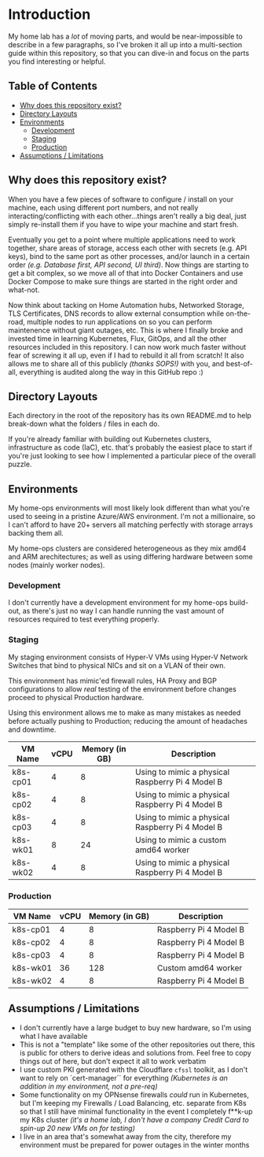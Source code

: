 # Introduction

My home lab has a _lot_ of moving parts, and would be near-impossible to describe in a few paragraphs, so I've broken it all up into a multi-section guide within this repository, so that you can dive-in and focus on the parts you find interesting or helpful.

## Table of Contents

* [Why does this repository exist?](#why)
* [Directory Layouts](#wsl)
* [Environments](#environments)
  * [Development](#environments-development)
  * [Staging](#environments-staging)
  * [Production](#environments-production)
* [Assumptions / Limitations](#assumptions-and-limitations)

## <a id="why"></a>Why does this repository exist?

When you have a few pieces of software to configure / install on your machine, each using different port numbers, and not really interacting/conflicting with each other...things aren't really a big deal, just simply re-install them if you have to wipe your machine and start fresh.

Eventually you get to a point where multiple applications need to work together, share areas of storage, access each other with secrets (e.g. API keys), bind to the same port as other processes, and/or launch in a certain order _(e.g. Database first, API second, UI third)_. Now things are starting to get a bit complex, so we move all of that into Docker Containers and use Docker Compose to make sure things are started in the right order and what-not.

Now think about tacking on Home Automation hubs, Networked Storage, TLS Certificates, DNS records to allow external consumption while on-the-road, multiple nodes to run applications on so you can perform maintenence without giant outages, etc. This is where I finally broke and invested time in learning Kubernetes, Flux, GitOps, and all the other resources included in this repository. I can now work much faster without fear of screwing it all up, even if I had to rebuild it all from scratch! It also allows me to share all of this publicly _(thanks SOPS!)_ with you, and best-of-all, everything is audited along the way in this GitHub repo :)

## <a id="directory-layouts"></a>Directory Layouts

Each directory in the root of the repository has its own README.md to help break-down what the folders / files in each do.

If you're already familiar with building out Kubernetes clusters, infrastructure as code (IaC), etc. that's probably the easiest place to start if you're just looking to see how I implemented a particular piece of the overall puzzle.

## <a id="environments"></a>Environments

My home-ops environments will most likely look different than what you're used to seeing in a pristine Azure/AWS environment. I'm not a millionaire, so I can't afford to have 20+ servers all matching perfectly with storage arrays backing them all.

My home-ops clusters are considered heterogeneous as they mix amd64 and ARM arechitectures; as well as using differing hardware between some nodes (mainly worker nodes).

### <a id="environments-development"></a>Development

I don't currently have a development environment for my home-ops build-out, as there's just no way I can handle running the vast amount of resources required to test everything properly.

### <a id="environments-staging"></a>Staging

My staging environment consists of Hyper-V VMs using Hyper-V Network Switches that bind to physical NICs and sit on a VLAN of their own.

This environment has mimic'ed firewall rules, HA Proxy and BGP configurations to allow _real_ testing of the environment before changes proceed to physical Production hardware.

Using this environment allows me to make as many mistakes as needed before actually pushing to Production; reducing the amount of headaches and downtime.

| VM Name | vCPU | Memory (in GB) | Description |
|-|-|-|-|
| k8s-cp01 | 4 | 8  | Using to mimic a physical Raspberry Pi 4 Model B |
| k8s-cp02 | 4 | 8  | Using to mimic a physical Raspberry Pi 4 Model B |
| k8s-cp03 | 4 | 8  | Using to mimic a physical Raspberry Pi 4 Model B |
| k8s-wk01 | 8 | 24 | Using to mimic a custom amd64 worker |
| k8s-wk02 | 4 | 8  | Using to mimic a physical Raspberry Pi 4 Model B |

### <a id="environments-production"></a>Production

| VM Name | vCPU | Memory (in GB) | Description |
|-|-|-|-|
| k8s-cp01 | 4 | 8  | Raspberry Pi 4 Model B |
| k8s-cp02 | 4 | 8  | Raspberry Pi 4 Model B |
| k8s-cp03 | 4 | 8  | Raspberry Pi 4 Model B |
| k8s-wk01 | 36 | 128 | Custom amd64 worker |
| k8s-wk02 | 4 | 8  | Raspberry Pi 4 Model B |

## <a id="assumptions-and-limitations"></a>Assumptions / Limitations

* I don't currently have a large budget to buy new hardware, so I'm using what I have available
* This is not a "template" like some of the other repositories out there, this is public for others to derive ideas and solutions from. Feel free to copy things out of here, but don't expect it all to work verbatim
* I use custom PKI generated with the Cloudflare `cfssl` toolkit, as I don't want to rely on `cert-manager`` for everything _(Kubernetes is an addition in my environment, not a pre-req)_
* Some functionality on my OPNsense firewalls _could_ run in Kubernetes, but I'm keeping my Firewalls / Load Balancing, etc. separate from K8s so that I still have minimal functionality in the event I completely f**k-up my K8s cluster _(it's a home lab, I don't have a company Credit Card to spin-up 20 new VMs on for testing)_
* I live in an area that's somewhat away from the city, therefore my environment must be prepared for power outages in the winter months
